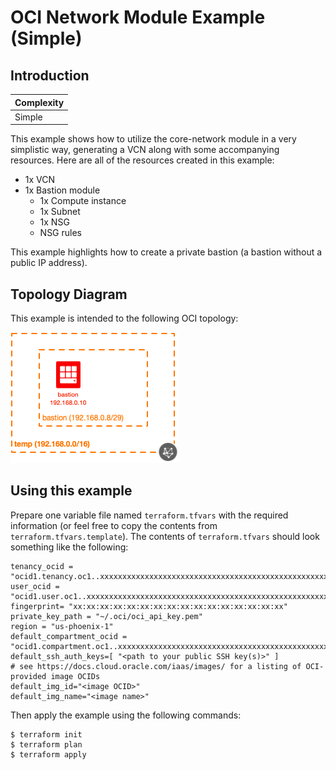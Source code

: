 # OCI Network Module Example (Simple)

## Introduction

| Complexity |
|---|
| Simple |

This example shows how to utilize the core-network module in a very simplistic way, generating a VCN along with some accompanying resources.  Here are all of the resources created in this example:

* 1x VCN
* 1x Bastion module
  * 1x Compute instance
  * 1x Subnet
  * 1x NSG
  * NSG rules

This example highlights how to create a private bastion (a bastion without a public IP address).

## Topology Diagram
This example is intended to the following OCI topology:

![Topology diagram](./docs/Example-simple.png)

## Using this example
Prepare one variable file named `terraform.tfvars` with the required information (or feel free to copy the contents from `terraform.tfvars.template`).  The contents of `terraform.tfvars` should look something like the following:

```
tenancy_ocid = "ocid1.tenancy.oc1..xxxxxxxxxxxxxxxxxxxxxxxxxxxxxxxxxxxxxxxxxxxxxxxxxxxxxxxxxxxx"
user_ocid = "ocid1.user.oc1..xxxxxxxxxxxxxxxxxxxxxxxxxxxxxxxxxxxxxxxxxxxxxxxxxxxxxxxxxxxx"
fingerprint= "xx:xx:xx:xx:xx:xx:xx:xx:xx:xx:xx:xx:xx:xx:xx:xx"
private_key_path = "~/.oci/oci_api_key.pem"
region = "us-phoenix-1"
default_compartment_ocid = "ocid1.compartment.oc1..xxxxxxxxxxxxxxxxxxxxxxxxxxxxxxxxxxxxxxxxxxxxxxxxxxxxxxxxxxxx"
default_ssh_auth_keys=[ "<path to your public SSH key(s)>" ]
# see https://docs.cloud.oracle.com/iaas/images/ for a listing of OCI-provided image OCIDs
default_img_id="<image OCID>"
default_img_name="<image name>"
```

Then apply the example using the following commands:

```
$ terraform init
$ terraform plan
$ terraform apply
```
